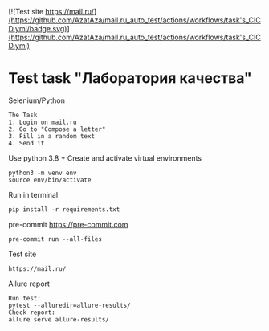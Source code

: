 [![Test site https://mail.ru/](https://github.com/AzatAza/mail.ru_auto_test/actions/workflows/task's_CICD.yml/badge.svg)](https://github.com/AzatAza/mail.ru_auto_test/actions/workflows/task's_CICD.yml)
# Test task "Лаборатория качества"
Selenium/Python

```
The Task
1. Login on mail.ru
2. Go to "Compose a letter"
3. Fill in a random text
4. Send it
```

Use python 3.8 +
Create and activate virtual environments

```
python3 -m venv env
source env/bin/activate
```

Run in terminal

```
pip install -r requirements.txt
```

pre-commit https://pre-commit.com
```
pre-commit run --all-files
```

Test site
```
https://mail.ru/
```

Allure report
```
Run test:
pytest --alluredir=allure-results/
Check report:
allure serve allure-results/
```

